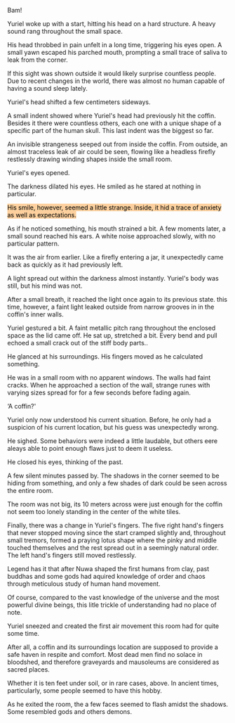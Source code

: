 Bam!

Yuriel woke up with a start, hitting his head on a hard structure. A heavy sound rang throughout the small space.

His head throbbed in pain unfelt in a long time, triggering his eyes open. A small yawn escaped his parched mouth, prompting a small trace of saliva to leak from the corner.

If this sight was shown outside it would likely surprise countless people. Due to recent changes in the world, there was almost no human capable of having a sound sleep lately.

Yuriel's head shifted a few centimeters sideways.

A small indent showed where Yuriel's head had previously hit the coffin. Besides it there were countless others, each one with a unique shape of a specific part of the human skull. This last indent was the biggest so far.

An invisible strangeness seeped out from inside the coffin. From outside, an almost traceless leak of air could be seen, flowing like a headless firefly restlessly drawing winding shapes inside the small room.

Yuriel's eyes opened.

The darkness dilated his eyes. He smiled as he stared at nothing in particular.

<mark style="background: #FFB86CA6;">His smile, however, seemed a little strange. Inside, it hid a trace of anxiety as well as expectations.</mark>

As if he noticed something, his mouth strained a bit. A few moments later, a small sound reached his ears. A white noise approached slowly, with no particular pattern.

It was the air from earlier. Like a firefly entering a jar, it unexpectedly came back as quickly as it had previously  left.

A light spread out within the darkness almost instantly. Yuriel's body was still, but his mind was not.

After a small breath, it reached the light once again to its previous state. this time, however, a faint light leaked outside from narrow grooves in in the coffin's inner walls.

Yuriel gestured a bit. A faint metallic pitch rang throughout the enclosed space as the lid came off. He sat up, stretched a bit. Every bend and pull echoed a small crack out of the stiff body parts..

He glanced at his surroundings. His fingers moved as he calculated something.

He was in a small room with no apparent windows. The walls had faint cracks. When he approached a section of the wall, strange runes with varying sizes spread for for a few seconds before fading again.

‘A coffin?'

Yuriel only now understood his current situation. Before, he only had a suspicion of his current location, but his guess was unexpectedly wrong.

He sighed. Some behaviors were indeed a little laudable, but others eere aleays able to point enough flaws just to deem it useless.

He closed his eyes, thinking of the past.

A few silent minutes passed by. The shadows in the corner seemed to be hiding from something, and only a few shades of dark could be seen across the entire room. 

The room was not big, its 10 meters across were just enough for the coffin not seem too lonely standing in the center of the white tiles.

Finally, there was a change in Yuriel's fingers. The five right hand's fingers that never stopped moving since the start cramped slightly and, throughout small tremors, formed a praying lotus shape where the pinky and middle touched themselves and the rest spread out in a seemingly natural order.  The left hand's fingers still moved restlessly.

Legend has it that after Nuwa shaped the first humans from clay, past buddhas and some gods had aquired knowledge of order and chaos through meticulous study of human hand movement. 

Of course, compared to the vast knowledge of the universe and the most powerful divine beings, this litle trickle of understanding had no place of note.

Yuriel sneezed and created the first air movement this room had for quite some time.

After all, a coffin and its surroundings location are supposed to provide a safe haven in respite and comfort. Most dead men find no solace in bloodshed, and therefore graveyards and mausoleums are considered as sacred places.

Whether it is ten feet under soil, or in rare cases, above. In ancient times, particularly, some people seemed to have this hobby.

As he exited the room, the a few faces seemed to flash amidst the shadows. Some resembled gods and others demons.
